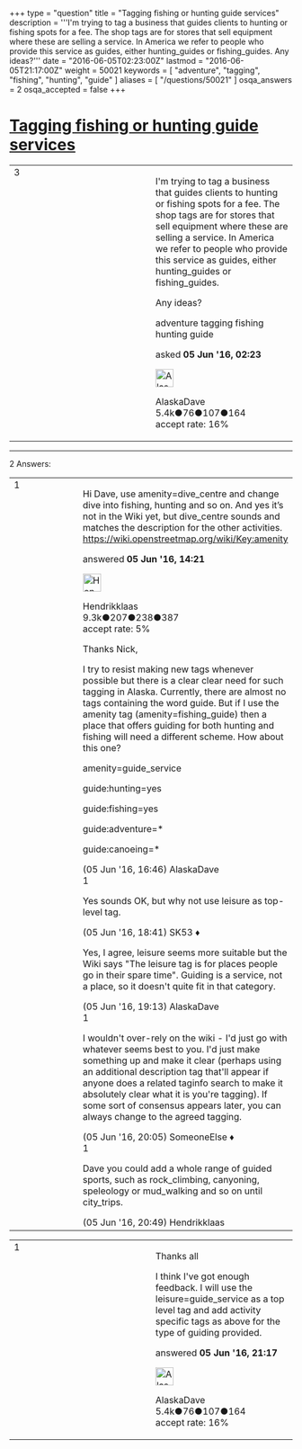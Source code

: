 +++
type = "question"
title = "Tagging fishing or hunting guide services"
description = '''I&#x27;m trying to tag a business that guides clients to hunting or fishing spots for a fee. The shop tags are for stores that sell equipment where these are selling a service. In America we refer to people who provide this service as guides, either hunting_guides or fishing_guides. Any ideas?'''
date = "2016-06-05T02:23:00Z"
lastmod = "2016-06-05T21:17:00Z"
weight = 50021
keywords = [ "adventure", "tagging", "fishing", "hunting", "guide" ]
aliases = [ "/questions/50021" ]
osqa_answers = 2
osqa_accepted = false
+++

<div class="headNormal">

# [Tagging fishing or hunting guide services](/questions/50021/tagging-fishing-or-hunting-guide-services)

</div>

<div id="main-body">

<div id="askform">

<table id="question-table" style="width:100%;">
<colgroup>
<col style="width: 50%" />
<col style="width: 50%" />
</colgroup>
<tbody>
<tr>
<td style="width: 30px; vertical-align: top"><div class="vote-buttons">
<span id="post-50021-upvote" class="ajax-command post-vote up" rel="nofollow" title="I like this post (click again to cancel)"> </span>
<div id="post-50021-score" class="post-score" title="current number of votes">
3
</div>
<span id="post-50021-downvote" class="ajax-command post-vote down" rel="nofollow" title="I dont like this post (click again to cancel)"> </span> <span id="favorite-mark" class="ajax-command favorite-mark" rel="nofollow" title="mark/unmark this question as favorite (click again to cancel)"> </span>
<div id="favorite-count" class="favorite-count">
&#10;</div>
</div></td>
<td><div id="item-right">
<div class="question-body">
<p>I'm trying to tag a business that guides clients to hunting or fishing spots for a fee. The shop tags are for stores that sell equipment where these are selling a service. In America we refer to people who provide this service as guides, either hunting_guides or fishing_guides.</p>
<p>Any ideas?</p>
</div>
<div id="question-tags" class="tags-container tags">
<span class="post-tag tag-link-adventure" rel="tag" title="see questions tagged &#39;adventure&#39;">adventure</span> <span class="post-tag tag-link-tagging" rel="tag" title="see questions tagged &#39;tagging&#39;">tagging</span> <span class="post-tag tag-link-fishing" rel="tag" title="see questions tagged &#39;fishing&#39;">fishing</span> <span class="post-tag tag-link-hunting" rel="tag" title="see questions tagged &#39;hunting&#39;">hunting</span> <span class="post-tag tag-link-guide" rel="tag" title="see questions tagged &#39;guide&#39;">guide</span>
</div>
<div id="question-controls" class="post-controls">
&#10;</div>
<div class="post-update-info-container">
<div class="post-update-info post-update-info-user">
<p>asked <strong>05 Jun '16, 02:23</strong></p>
<img src="https://secure.gravatar.com/avatar/04dddf6f5ffde333747d385af3ce5829?s=32&amp;d=identicon&amp;r=g" class="gravatar" width="32" height="32" alt="AlaskaDave&#39;s gravatar image" />
<p><span>AlaskaDave</span><br />
<span class="score" title="5415 reputation points"><span>5.4k</span></span><span title="76 badges"><span class="badge1">●</span><span class="badgecount">76</span></span><span title="107 badges"><span class="silver">●</span><span class="badgecount">107</span></span><span title="164 badges"><span class="bronze">●</span><span class="badgecount">164</span></span><br />
<span class="accept_rate" title="Rate of the user&#39;s accepted answers">accept rate:</span> <span title="AlaskaDave has 17 accepted answers">16%</span></p>
</div>
</div>
<div id="comments-container-50021" class="comments-container">
&#10;</div>
<div id="comment-tools-50021" class="comment-tools">
&#10;</div>
<div class="clear">
&#10;</div>
<div id="comment-50021-form-container" class="comment-form-container">
&#10;</div>
<div class="clear">
&#10;</div>
</div></td>
</tr>
</tbody>
</table>

------------------------------------------------------------------------

<div class="tabBar">

<span id="sort-top"></span>

<div class="headQuestions">

2 Answers:

</div>

</div>

<span id="50031"></span>

<div id="answer-container-50031" class="answer">

<table style="width:100%;">
<colgroup>
<col style="width: 50%" />
<col style="width: 50%" />
</colgroup>
<tbody>
<tr>
<td style="width: 30px; vertical-align: top"><div class="vote-buttons">
<span id="post-50031-upvote" class="ajax-command post-vote up" rel="nofollow" title="I like this post (click again to cancel)"> </span>
<div id="post-50031-score" class="post-score" title="current number of votes">
1
</div>
<span id="post-50031-downvote" class="ajax-command post-vote down" rel="nofollow" title="I dont like this post (click again to cancel)"> </span>
</div></td>
<td><div class="item-right">
<div class="answer-body">
<p>Hi Dave, use amenity=dive_centre and change dive into fishing, hunting and so on. And yes it’s not in the Wiki yet, but dive_centre sounds and matches the description for the other activities. <a href="https://wiki.openstreetmap.org/wiki/Key:amenity">https://wiki.openstreetmap.org/wiki/Key:amenity</a></p>
</div>
<div class="answer-controls post-controls">
&#10;</div>
<div class="post-update-info-container">
<div class="post-update-info post-update-info-user">
<p>answered <strong>05 Jun '16, 14:21</strong></p>
<img src="https://secure.gravatar.com/avatar/742e93034cd38ad243f7ab26f350b659?s=32&amp;d=identicon&amp;r=g" class="gravatar" width="32" height="32" alt="Hendrikklaas&#39;s gravatar image" />
<p><span>Hendrikklaas</span><br />
<span class="score" title="9286 reputation points"><span>9.3k</span></span><span title="207 badges"><span class="badge1">●</span><span class="badgecount">207</span></span><span title="238 badges"><span class="silver">●</span><span class="badgecount">238</span></span><span title="387 badges"><span class="bronze">●</span><span class="badgecount">387</span></span><br />
<span class="accept_rate" title="Rate of the user&#39;s accepted answers">accept rate:</span> <span title="Hendrikklaas has 39 accepted answers">5%</span></p>
</div>
</div>
<div id="comments-container-50031" class="comments-container">
<span id="50032"></span>
<div id="comment-50032" class="comment">
<div id="post-50032-score" class="comment-score">
&#10;</div>
<div class="comment-text">
<p>Thanks Nick,</p>
<p>I try to resist making new tags whenever possible but there is a clear clear need for such tagging in Alaska. Currently, there are almost no tags containing the word guide. But if I use the amenity tag (amenity=fishing_guide) then a place that offers guiding for both hunting and fishing will need a different scheme. How about this one?</p>
<p>amenity=guide_service</p>
<p>guide:hunting=yes</p>
<p>guide:fishing=yes</p>
<p>guide:adventure=*</p>
<p>guide:canoeing=*</p>
</div>
<div id="comment-50032-info" class="comment-info">
<span class="comment-age">(05 Jun '16, 16:46)</span> <span class="comment-user userinfo">AlaskaDave</span>
</div>
</div>
<span id="50033"></span>
<div id="comment-50033" class="comment">
<div id="post-50033-score" class="comment-score">
1
</div>
<div class="comment-text">
<p>Yes sounds OK, but why not use leisure as top-level tag.</p>
</div>
<div id="comment-50033-info" class="comment-info">
<span class="comment-age">(05 Jun '16, 18:41)</span> <span class="comment-user userinfo">SK53 ♦</span>
</div>
</div>
<span id="50034"></span>
<div id="comment-50034" class="comment">
<div id="post-50034-score" class="comment-score">
&#10;</div>
<div class="comment-text">
<p>Yes, I agree, leisure seems more suitable but the Wiki says "The leisure tag is for places people go in their spare time". Guiding is a service, not a place, so it doesn't quite fit in that category.</p>
</div>
<div id="comment-50034-info" class="comment-info">
<span class="comment-age">(05 Jun '16, 19:13)</span> <span class="comment-user userinfo">AlaskaDave</span>
</div>
</div>
<span id="50035"></span>
<div id="comment-50035" class="comment">
<div id="post-50035-score" class="comment-score">
1
</div>
<div class="comment-text">
<p>I wouldn't over-rely on the wiki - I'd just go with whatever seems best to you. I'd just make something up and make it clear (perhaps using an additional description tag that'll appear if anyone does a related taginfo search to make it absolutely clear what it is you're tagging). If some sort of consensus appears later, you can always change to the agreed tagging.</p>
</div>
<div id="comment-50035-info" class="comment-info">
<span class="comment-age">(05 Jun '16, 20:05)</span> <span class="comment-user userinfo">SomeoneElse ♦</span>
</div>
</div>
<span id="50036"></span>
<div id="comment-50036" class="comment">
<div id="post-50036-score" class="comment-score">
1
</div>
<div class="comment-text">
<p>Dave you could add a whole range of guided sports, such as rock_climbing, canyoning, speleology or mud_walking and so on until city_trips.</p>
</div>
<div id="comment-50036-info" class="comment-info">
<span class="comment-age">(05 Jun '16, 20:49)</span> <span class="comment-user userinfo">Hendrikklaas</span>
</div>
</div>
</div>
<div id="comment-tools-50031" class="comment-tools">
&#10;</div>
<div class="clear">
&#10;</div>
<div id="comment-50031-form-container" class="comment-form-container">
&#10;</div>
<div class="clear">
&#10;</div>
</div></td>
</tr>
</tbody>
</table>

</div>

<span id="50037"></span>

<div id="answer-container-50037" class="answer answered-by-owner">

<table style="width:100%;">
<colgroup>
<col style="width: 50%" />
<col style="width: 50%" />
</colgroup>
<tbody>
<tr>
<td style="width: 30px; vertical-align: top"><div class="vote-buttons">
<span id="post-50037-upvote" class="ajax-command post-vote up" rel="nofollow" title="I like this post (click again to cancel)"> </span>
<div id="post-50037-score" class="post-score" title="current number of votes">
1
</div>
<span id="post-50037-downvote" class="ajax-command post-vote down" rel="nofollow" title="I dont like this post (click again to cancel)"> </span>
</div></td>
<td><div class="item-right">
<div class="answer-body">
<p>Thanks all</p>
<p>I think I've got enough feedback. I will use the leisure=guide_service as a top level tag and add activity specific tags as above for the type of guiding provided.</p>
</div>
<div class="answer-controls post-controls">
&#10;</div>
<div class="post-update-info-container">
<div class="post-update-info post-update-info-user">
<p>answered <strong>05 Jun '16, 21:17</strong></p>
<img src="https://secure.gravatar.com/avatar/04dddf6f5ffde333747d385af3ce5829?s=32&amp;d=identicon&amp;r=g" class="gravatar" width="32" height="32" alt="AlaskaDave&#39;s gravatar image" />
<p><span>AlaskaDave</span><br />
<span class="score" title="5415 reputation points"><span>5.4k</span></span><span title="76 badges"><span class="badge1">●</span><span class="badgecount">76</span></span><span title="107 badges"><span class="silver">●</span><span class="badgecount">107</span></span><span title="164 badges"><span class="bronze">●</span><span class="badgecount">164</span></span><br />
<span class="accept_rate" title="Rate of the user&#39;s accepted answers">accept rate:</span> <span title="AlaskaDave has 17 accepted answers">16%</span></p>
</div>
</div>
<div id="comments-container-50037" class="comments-container">
&#10;</div>
<div id="comment-tools-50037" class="comment-tools">
&#10;</div>
<div class="clear">
&#10;</div>
<div id="comment-50037-form-container" class="comment-form-container">
&#10;</div>
<div class="clear">
&#10;</div>
</div></td>
</tr>
</tbody>
</table>

</div>

<div class="paginator-container-left">

</div>

</div>

</div>

